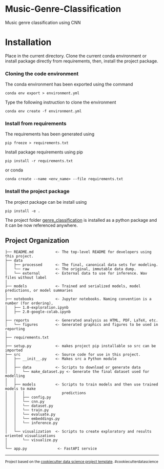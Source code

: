 Music-Genre-Classification
==============================

Music genre classification using CNN




# Installation

Place in the current directory. Clone the current conda environment or install package directly from requirements, then, install the project package. 

### Cloning the code environment

The conda environment has been exported using the command

    conda env export > environment.yml

Type the following instruction to clone the environment

    conda env create -f environment.yml


###  Install from requirements
The requirements has been generated using

    pip freeze > requirements.txt


Install package requirements using pip 

    pip install -r requirements.txt

or conda

    conda create --name <env_name> --file requirements.txt



### Install the project package
The project package can be install using

    pip install -e .


The project folder [genre_classification](genre_classification) is installed as a python package and it can be now referenced anywhere. 


Project Organization
------------



    ├── README.md          <- The top-level README for developers using this project.
    ├── data
    │   ├── processed      <- The final, canonical data sets for modeling.
    │   └── raw            <- The original, immutable data dump.
    │   └── external       <- External data to use for inference. Wav files without label
    │
    ├── models             <- Trained and serialized models, model predictions, or model summaries
    │
    ├── notebooks          <- Jupyter notebooks. Naming convention is a number (for ordering),
    │   ├── 1.0-exploration.ipynb
    │   ├── 2.0-google-colab.ipynb
    │
    ├── reports            <- Generated analysis as HTML, PDF, LaTeX, etc.
    │   └── figures        <- Generated graphics and figures to be used in reporting
    │
    ├── requirements.txt  
    │
    ├── setup.py           <- makes project pip installable so src can be imported
    ├── src                <- Source code for use in this project.
    │   ├── __init__.py    <- Makes src a Python module
    │   │
    │   ├── data           <- Scripts to download or generate data
    │   │   └── make_dataset.py <- Generate the final dataset used for modelling
    │   │
    │   ├── models         <- Scripts to train models and then use trained models to make
    │   │   │                 predictions
    │   │   ├── config.py
    │   │   └── cnn.py
    │   │   └── dataset.py
    │   │   └── train.py
    │   │   └── evaluate.py
    │   │   └── embeddings.py
    │   │   └── inference.py
    │   │
    │   └── visualization  <- Scripts to create exploratory and results oriented visualizations
    │       └── visualize.py
    │
    └── app.py              <- FastAPI service



--------

<p><small>Project based on the <a target="_blank" href="https://drivendata.github.io/cookiecutter-data-science/">cookiecutter data science project template</a>. #cookiecutterdatascience</small></p>
